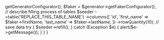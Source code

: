 <?php

declare(strict_types=1);

namespace {{namespace}};

use tebazil\yii2seeder\Seeder;
use yii\base\Action;
use Exception;

final class {{class}} extends Action
{
    public function run(Seeder $seeder): void
    {
        // get generator and faker providers
        $generator = $seeder->getGeneratorConfigurator();
        $faker = $generator->getFakerConfigurator();
        
        // describe filling process of tables
        $seeder
            ->table('REPLACE_THIS_TABLE_NAME')
            ->columns([
                'id',
                'first_name' => $faker->firstName,
                'last_name' => $faker->lastName,
            ])
            ->rowQuantity(10);
            
        // save data
        try {
            $seeder->refill();
        } catch (Exception $e) {
            alert($e->getMessage());
        }
    }
}